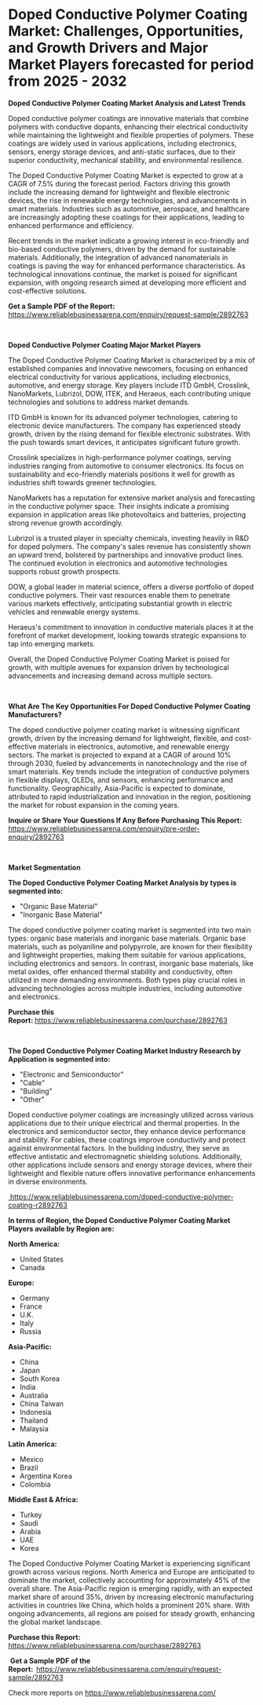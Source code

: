 <p><h1>Doped Conductive Polymer Coating Market: Challenges, Opportunities, and Growth Drivers and Major Market Players forecasted for period from 2025 - 2032</h1></p><p><strong>Doped Conductive Polymer Coating Market Analysis and Latest Trends</strong></p>
<p><p>Doped conductive polymer coatings are innovative materials that combine polymers with conductive dopants, enhancing their electrical conductivity while maintaining the lightweight and flexible properties of polymers. These coatings are widely used in various applications, including electronics, sensors, energy storage devices, and anti-static surfaces, due to their superior conductivity, mechanical stability, and environmental resilience.</p><p>The Doped Conductive Polymer Coating Market is expected to grow at a CAGR of 7.5% during the forecast period. Factors driving this growth include the increasing demand for lightweight and flexible electronic devices, the rise in renewable energy technologies, and advancements in smart materials. Industries such as automotive, aerospace, and healthcare are increasingly adopting these coatings for their applications, leading to enhanced performance and efficiency. </p><p>Recent trends in the market indicate a growing interest in eco-friendly and bio-based conductive polymers, driven by the demand for sustainable materials. Additionally, the integration of advanced nanomaterials in coatings is paving the way for enhanced performance characteristics. As technological innovations continue, the market is poised for significant expansion, with ongoing research aimed at developing more efficient and cost-effective solutions.</p></p>
<p><strong>Get a Sample PDF of the Report:&nbsp;</strong> <a href="https://www.reliablebusinessarena.com/enquiry/request-sample/2892763?utm_campaign=3041&utm_medium=2&utm_source=Github&utm_content=ia&utm_term=15032025&utm_id=doped-conductive-polymer-coating">https://www.reliablebusinessarena.com/enquiry/request-sample/2892763</a></p>
<p>&nbsp;</p>
<p><strong>Doped Conductive Polymer Coating Major Market Players</strong></p>
<p><p>The Doped Conductive Polymer Coating Market is characterized by a mix of established companies and innovative newcomers, focusing on enhanced electrical conductivity for various applications, including electronics, automotive, and energy storage. Key players include ITD GmbH, Crosslink, NanoMarkets, Lubrizol, DOW, ITEK, and Heraeus, each contributing unique technologies and solutions to address market demands.</p><p>ITD GmbH is known for its advanced polymer technologies, catering to electronic device manufacturers. The company has experienced steady growth, driven by the rising demand for flexible electronic substrates. With the push towards smart devices, it anticipates significant future growth.</p><p>Crosslink specializes in high-performance polymer coatings, serving industries ranging from automotive to consumer electronics. Its focus on sustainability and eco-friendly materials positions it well for growth as industries shift towards greener technologies.</p><p>NanoMarkets has a reputation for extensive market analysis and forecasting in the conductive polymer space. Their insights indicate a promising expansion in application areas like photovoltaics and batteries, projecting strong revenue growth accordingly.</p><p>Lubrizol is a trusted player in specialty chemicals, investing heavily in R&D for doped polymers. The company's sales revenue has consistently shown an upward trend, bolstered by partnerships and innovative product lines. The continued evolution in electronics and automotive technologies supports robust growth prospects.</p><p>DOW, a global leader in material science, offers a diverse portfolio of doped conductive polymers. Their vast resources enable them to penetrate various markets effectively, anticipating substantial growth in electric vehicles and renewable energy systems.</p><p>Heraeus's commitment to innovation in conductive materials places it at the forefront of market development, looking towards strategic expansions to tap into emerging markets.</p><p>Overall, the Doped Conductive Polymer Coating Market is poised for growth, with multiple avenues for expansion driven by technological advancements and increasing demand across multiple sectors.</p></p>
<p>&nbsp;</p>
<p><strong>What Are The Key Opportunities For Doped Conductive Polymer Coating Manufacturers?</strong></p>
<p><p>The doped conductive polymer coating market is witnessing significant growth, driven by the increasing demand for lightweight, flexible, and cost-effective materials in electronics, automotive, and renewable energy sectors. The market is projected to expand at a CAGR of around 10% through 2030, fueled by advancements in nanotechnology and the rise of smart materials. Key trends include the integration of conductive polymers in flexible displays, OLEDs, and sensors, enhancing performance and functionality. Geographically, Asia-Pacific is expected to dominate, attributed to rapid industrialization and innovation in the region, positioning the market for robust expansion in the coming years.</p></p>
<p><strong>Inquire or Share Your Questions If Any Before Purchasing This Report:</strong> <a href="https://www.reliablebusinessarena.com/enquiry/pre-order-enquiry/2892763?utm_campaign=3041&utm_medium=2&utm_source=Github&utm_content=ia&utm_term=15032025&utm_id=doped-conductive-polymer-coating">https://www.reliablebusinessarena.com/enquiry/pre-order-enquiry/2892763</a></p>
<p>&nbsp;</p>
<p><strong>Market Segmentation</strong></p>
<p><strong>The Doped Conductive Polymer Coating Market Analysis by types is segmented into:</strong></p>
<p><ul><li>"Organic Base Material"</li><li>"Inorganic Base Material"</li></ul></p>
<p><p>The doped conductive polymer coating market is segmented into two main types: organic base materials and inorganic base materials. Organic base materials, such as polyaniline and polypyrrole, are known for their flexibility and lightweight properties, making them suitable for various applications, including electronics and sensors. In contrast, inorganic base materials, like metal oxides, offer enhanced thermal stability and conductivity, often utilized in more demanding environments. Both types play crucial roles in advancing technologies across multiple industries, including automotive and electronics.</p></p>
<p><strong>Purchase this Report:&nbsp;</strong><a href="https://www.reliablebusinessarena.com/purchase/2892763?utm_campaign=3041&utm_medium=2&utm_source=Github&utm_content=ia&utm_term=15032025&utm_id=doped-conductive-polymer-coating">https://www.reliablebusinessarena.com/purchase/2892763</a></p>
<p>&nbsp;</p>
<p><strong>The Doped Conductive Polymer Coating Market Industry Research by Application is segmented into:</strong></p>
<p><ul><li>"Electronic and Semiconductor"</li><li>"Cable"</li><li>"Building"</li><li>"Other"</li></ul></p>
<p><p>Doped conductive polymer coatings are increasingly utilized across various applications due to their unique electrical and thermal properties. In the electronics and semiconductor sector, they enhance device performance and stability. For cables, these coatings improve conductivity and protect against environmental factors. In the building industry, they serve as effective antistatic and electromagnetic shielding solutions. Additionally, other applications include sensors and energy storage devices, where their lightweight and flexible nature offers innovative performance enhancements in diverse environments.</p></p>
<p><a href="https://www.reliablebusinessarena.com/doped-conductive-polymer-coating-r2892763?utm_campaign=3041&utm_medium=2&utm_source=Github&utm_content=ia&utm_term=15032025&utm_id=doped-conductive-polymer-coating">&nbsp;https://www.reliablebusinessarena.com/doped-conductive-polymer-coating-r2892763</a></p>
<p><strong>In terms of Region, the Doped Conductive Polymer Coating Market Players available by Region are:</strong></p>
<p>
    <p> <strong> North America: </strong>
        <ul>
            <li>United States</li>
            <li>Canada</li>
        </ul>
        </p> 
    <p> <strong> Europe: </strong>
        <ul>
            <li>Germany</li>
            <li>France</li>
            <li>U.K.</li>
            <li>Italy</li>
            <li>Russia</li>
        </ul>
        </p> 
    <p> <strong> Asia-Pacific: </strong>
        <ul>
            <li>China</li>
            <li>Japan</li>
            <li>South Korea</li>
            <li>India</li>
            <li>Australia</li>
            <li>China Taiwan</li>
            <li>Indonesia</li>
            <li>Thailand</li>
            <li>Malaysia</li>
        </ul>
        </p> 
    <p> <strong> Latin America: </strong>
        <ul>
            <li>Mexico</li>
            <li>Brazil</li>
            <li>Argentina Korea</li>
            <li>Colombia</li>
        </ul>
        </p> 
    <p> <strong> Middle East & Africa: </strong>
        <ul>
            <li>Turkey</li>
            <li>Saudi</li>
            <li>Arabia</li>
            <li>UAE</li>
            <li>Korea</li>
        </ul>
    </p>
    </p>
<p><p>The Doped Conductive Polymer Coating Market is experiencing significant growth across various regions. North America and Europe are anticipated to dominate the market, collectively accounting for approximately 45% of the overall share. The Asia-Pacific region is emerging rapidly, with an expected market share of around 35%, driven by increasing electronic manufacturing activities in countries like China, which holds a prominent 20% share. With ongoing advancements, all regions are poised for steady growth, enhancing the global market landscape.</p></p>
<p><strong>Purchase this Report: </strong><a href="https://www.reliablebusinessarena.com/purchase/2892763?utm_campaign=3041&utm_medium=2&utm_source=Github&utm_content=ia&utm_term=15032025&utm_id=doped-conductive-polymer-coating">https://www.reliablebusinessarena.com/purchase/2892763</a></p>
<p>&nbsp;<strong>Get a Sample PDF of the Report:&nbsp;&nbsp;</strong><a href="https://www.reliablebusinessarena.com/enquiry/request-sample/2892763?utm_campaign=3041&utm_medium=2&utm_source=Github&utm_content=ia&utm_term=15032025&utm_id=doped-conductive-polymer-coating">https://www.reliablebusinessarena.com/enquiry/request-sample/2892763</a></p>
<p><strong></strong></p>
<p>Check more reports on <a href="https://www.reliablebusinessarena.com/?utm_campaign=3041&utm_medium=2&utm_source=Github&utm_content=ia&utm_term=15032025&utm_id=doped-conductive-polymer-coating">https://www.reliablebusinessarena.com/</a></p>